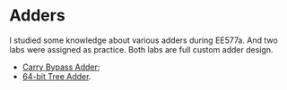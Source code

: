 # Adders

I studied some knowledge about various adders during EE577a. And two labs were assigned as practice. Both labs are full custom adder design.
- [Carry Bypass Adder](https://github.com/CWang24/Adders/blob/master/Carry%20Bypass%20Adder.md);
- [64-bit Tree Adder](https://github.com/CWang24/Adders/blob/master/64-bit%20Tree%20Adder.md).
